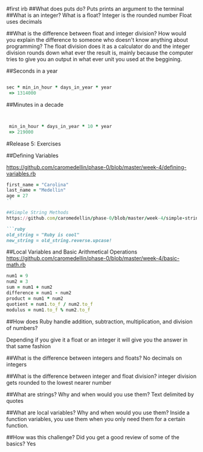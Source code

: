 #first irb
##What does puts do?
Puts prints an argument to the terminal
##What is an integer? What is a float?
Integer is the rounded number
Float uses decimals

##What is the difference between float and integer division? How would you explain the difference to someone who doesn't know anything about programming?
The float division does it as a calculator do and the integer division rounds down what ever the result is, mainly because the computer tries to give you an output in what ever unit you used at the beggining.

##Seconds in a year
```ruby

sec * min_in_hour * days_in_year * year
 => 1314000


```
##Minutes in a decade

```ruby


 min_in_hour * days_in_year * 10 * year
 => 219000 
 ```


#Release 5: Exercises

##Defining Variables

https://github.com/caromedellin/phase-0/blob/master/week-4/defining-variables.rb

```ruby
first_name = "Carolina"
last_name = "Medellin"
age = 27
``

##Simple String Methods
https://github.com/caromedellin/phase-0/blob/master/week-4/simple-string.rb

```ruby
old_string = "Ruby is cool"
new_string = old_string.reverse.upcase!

```

##Local Variables and Basic Arithmetical Operations
https://github.com/caromedellin/phase-0/blob/master/week-4/basic-math.rb

```ruby
num1 = 9
num2 = 3
sum = num1 + num2
difference = num1 - num2
product = num1 * num2
quotient = num1.to_f / num2.to_f
modulus = num1.to_f % num2.to_f

```


##How does Ruby handle addition, subtraction, multiplication, and division of numbers?

Depending if you give it a float or an integer it will give you the answer in that same fashion

##What is the difference between integers and floats?
No decimals on integers

##What is the difference between integer and float division?
integer division gets rounded to the lowest nearer number

##What are strings? Why and when would you use them?
Text delimited by quotes

##What are local variables? Why and when would you use them?
Inside a function variables, you use them when you only need them for a certain function.

##How was this challenge? Did you get a good review of some of the basics?
Yes